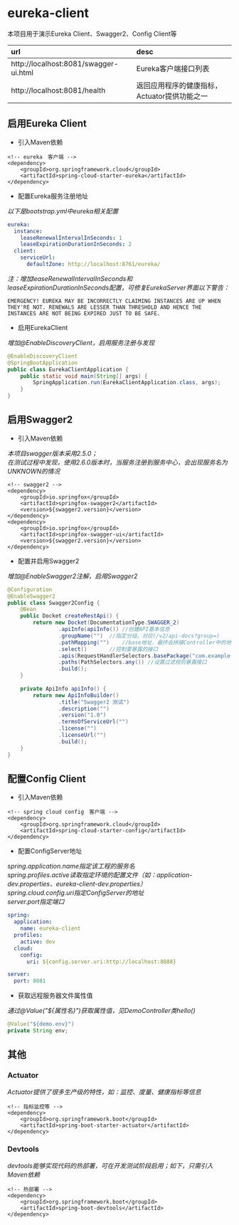 # eureka-client  
本项目用于演示Eureka Client、Swagger2、Config Client等  

|url|desc|  
|:---|:---|   
|http://localhost:8081/swagger-ui.html|Eureka客户端接口列表|  
|http://localhost:8081/health|返回应用程序的健康指标，Actuator提供功能之一|   

## 启用Eureka Client  
* 引入Maven依赖  

``` maven
<!-- eureka　客户端 -->
<dependency>
    <groupId>org.springframework.cloud</groupId>
	<artifactId>spring-cloud-starter-eureka</artifactId>
</dependency>
```

* 配置Eureka服务注册地址  

_以下是bootstrap.yml中eureka相关配置_  
``` yml
eureka:
  instance:
    leaseRenewalIntervalInSeconds: 1
    leaseExpirationDurationInSeconds: 2
  client:
    serviceUrl:
      defaultZone: http://localhost:8761/eureka/
```

_注：增加leaseRenewalIntervalInSeconds和leaseExpirationDurationInSeconds配置，可修复EurekaServer界面以下警告：_  
```
EMERGENCY! EUREKA MAY BE INCORRECTLY CLAIMING INSTANCES ARE UP WHEN THEY'RE NOT. RENEWALS ARE LESSER THAN THRESHOLD AND HENCE THE INSTANCES ARE NOT BEING EXPIRED JUST TO BE SAFE.
```

* 启用EurekaClient  

_增加@EnableDiscoveryClient，启用服务注册与发现_  
``` java
@EnableDiscoveryClient
@SpringBootApplication
public class EurekaClientApplication {
	public static void main(String[] args) {
		SpringApplication.run(EurekaClientApplication.class, args);
	}
}
```

## 启用Swagger2
* 引入Maven依赖  

_本项目swagger版本采用2.5.0；_  
_在测试过程中发现，使用2.6.0版本时，当服务注册到服务中心，会出现服务名为UNKNOWN的情况_  
``` maven
<!-- swagger2 -->
<dependency>
	<groupId>io.springfox</groupId>
	<artifactId>springfox-swagger2</artifactId>
	<version>${swagger2.version}</version>
</dependency>
<dependency>
	<groupId>io.springfox</groupId>
	<artifactId>springfox-swagger-ui</artifactId>
	<version>${swagger2.version}</version>
</dependency>
```

* 配置并启用Swagger2  

_增加@EnableSwagger2注解，启用Swagger2_  
``` java
@Configuration
@EnableSwagger2
public class Swagger2Config {	
	@Bean
	public Docket createRestApi() {
		return new Docket(DocumentationType.SWAGGER_2)
				.apiInfo(apiInfo())	//创建API基本信息
				.groupName("")	//指定分组，对应(/v2/api-docs?group=)
				.pathMapping("")	//base地址，最终会拼接Controller中的地址
				.select()		//控制要暴露的接口
				.apis(RequestHandlerSelectors.basePackage("com.example.eureka.client.controller"))	//通过指定扫描包暴露接口
				.paths(PathSelectors.any())	//设置过滤规则暴露接口
				.build();
	}
	
	private ApiInfo apiInfo() {
		return new ApiInfoBuilder()
				.title("Swagger2 测试")
				.description("")
				.version("1.0")
				.termsOfServiceUrl("")
				.license("")
				.licenseUrl("")
				.build();
	}
}
```


## 配置Config Client
* 引入Maven依赖  

``` maven
<!-- spring cloud config　客户端 -->
<dependency>
	<groupId>org.springframework.cloud</groupId>
	<artifactId>spring-cloud-starter-config</artifactId>
</dependency>
```

* 配置ConfigServer地址  

_spring.application.name指定该工程的服务名_  
_spring.profiles.active读取指定环境的配置文件（如：application-dev.properties、eureka-client-dev.properties）_  
_spring.cloud.config.uri指定ConfigServer的地址_  
_server.port指定端口_  

``` yml
spring:
  application:
    name: eureka-client
  profiles:
    active: dev
  cloud:
    config:
      uri: ${config.server.uri:http://localhost:8888} 

server:
  port: 8081
```

* 获取远程服务器文件属性值  

_通过@Value("${属性名}")获取属性值，见DemoController类hello()_  
``` java
@Value("${demo.env}")
private String env;
```

## 其他
### Actuator

_Actuator提供了很多生产级的特性，如：监控、度量、健康指标等信息_
``` maven
<!-- 指标监控等 -->
<dependency>
	<groupId>org.springframework.boot</groupId>
	<artifactId>spring-boot-starter-actuator</artifactId>
</dependency>
```

### Devtools

_devtools能够实现代码的热部署，可在开发测试阶段启用；如下，只需引入Maven依赖_
``` maven
<!-- 热部署 -->
<dependency>
	<groupId>org.springframework.boot</groupId>
	<artifactId>spring-boot-devtools</artifactId>
</dependency>
```